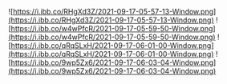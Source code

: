 ![https://i.ibb.co/RHgXd3Z/2021-09-17-05-57-13-Window.png](https://i.ibb.co/RHgXd3Z/2021-09-17-05-57-13-Window.png)
![https://i.ibb.co/w4wPfcR/2021-09-17-05-59-50-Window.png](https://i.ibb.co/w4wPfcR/2021-09-17-05-59-50-Window.png)
![https://i.ibb.co/qRqSLxH/2021-09-17-06-01-00-Window.png](https://i.ibb.co/qRqSLxH/2021-09-17-06-01-00-Window.png)
![https://i.ibb.co/9wp5Zx6/2021-09-17-06-03-04-Window.png](https://i.ibb.co/9wp5Zx6/2021-09-17-06-03-04-Window.png)
